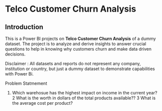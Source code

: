 # Telco Customer Churn Analysis

## Introduction
This is a Power BI projects on **Telco Customer Churn Analysis** of a dummy dataset. The project is to analyze and derive insights to answer crucial questions to help in knowing why customers churn and make data driven decisions.



Disclaimer : All datasets and reports do not represent any 
company, institution or country, but just a dummy dataset to 
demonstrate capabilities with Power Bi.

Problem Statmement
1.  Which warehosue has the highest impact on income in the 
    current year?
2   What is the worth in dollars of the total products available??
3   What is the average cost per product?

